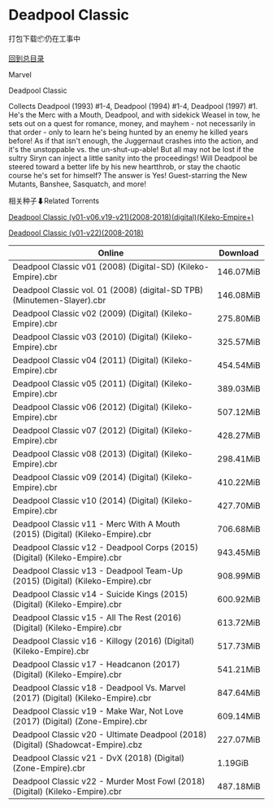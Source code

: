 # Deadpool Classic

打包下载📦仍在工事中

[回到总目录](/Catalogs.md)

Marvel

Deadpool Classic

Collects Deadpool (1993) #1-4, Deadpool (1994) #1-4, Deadpool (1997) #1. He's the Merc with a Mouth, Deadpool, and with sidekick Weasel in tow, he sets out on a quest for romance, money, and mayhem - not necessarily in that order - only to learn he's being hunted by an enemy he killed years before! As if that isn't enough, the Juggernaut crashes into the action, and it's the unstoppable vs. the un-shut-up-able! But all may not be lost if the sultry Siryn can inject a little sanity into the proceedings! Will Deadpool be steered toward a better life by his new heartthrob, or stay the chaotic course he's set for himself? The answer is Yes! Guest-starring the New Mutants, Banshee, Sasquatch, and more! 





相关种子⬇Related Torrents

[Deadpool Classic (v01-v06,v19-v21)(2008-2018)(digital)(Kileko-Empire+)](https://github.com/alicewish/markdown/blob/master/torrent/Deadpool-Classic--v01-v06-v19-v21--2008-2018--digital--Kileko-Empire.md)

[Deadpool Classic (v01-v22)(2008-2018)](https://github.com/alicewish/markdown/blob/master/torrent/Deadpool-Classic--v01-v22--2008-2018.md)

Online | Download
--- | ---
Deadpool Classic v01 (2008) (Digital-SD) (Kileko-Empire).cbr | 146.07MiB
Deadpool Classic vol. 01 (2008) (digital-SD TPB) (Minutemen-Slayer).cbr | 146.08MiB
Deadpool Classic v02 (2009) (Digital) (Kileko-Empire).cbr | 275.80MiB
Deadpool Classic v03 (2010) (Digital) (Kileko-Empire).cbr | 325.57MiB
Deadpool Classic v04 (2011) (Digital) (Kileko-Empire).cbr | 454.54MiB
Deadpool Classic v05 (2011) (Digital) (Kileko-Empire).cbr | 389.03MiB
Deadpool Classic v06 (2012) (Digital) (Kileko-Empire).cbr | 507.12MiB
Deadpool Classic v07 (2012) (Digital) (Kileko-Empire).cbr | 428.27MiB
Deadpool Classic v08 (2013) (Digital) (Kileko-Empire).cbr | 298.41MiB
Deadpool Classic v09 (2014) (Digital) (Kileko-Empire).cbr | 410.22MiB
Deadpool Classic v10 (2014) (Digital) (Kileko-Empire).cbr | 427.70MiB
Deadpool Classic v11 - Merc With A Mouth (2015) (Digital) (Kileko-Empire).cbr | 706.68MiB
Deadpool Classic v12 - Deadpool Corps (2015) (Digital) (Kileko-Empire).cbr | 943.45MiB
Deadpool Classic v13 - Deadpool Team-Up (2015) (Digital) (Kileko-Empire).cbr | 908.99MiB
Deadpool Classic v14 - Suicide Kings (2015) (Digital) (Kileko-Empire).cbr | 600.92MiB
Deadpool Classic v15 - All The Rest (2016) (Digital) (Kileko-Empire).cbr | 613.72MiB
Deadpool Classic v16 - Killogy (2016) (Digital) (Kileko-Empire).cbr | 517.73MiB
Deadpool Classic v17 - Headcanon (2017) (Digital) (Kileko-Empire).cbr | 541.21MiB
Deadpool Classic v18 - Deadpool Vs. Marvel (2017) (Digital) (Kileko-Empire).cbr | 847.64MiB
Deadpool Classic v19 - Make War, Not Love (2017) (Digital) (Zone-Empire).cbr | 609.14MiB
Deadpool Classic v20 - Ultimate Deadpool (2018) (Digital) (Shadowcat-Empire).cbz | 227.07MiB
Deadpool Classic v21 - DvX (2018) (Digital) (Zone-Empire).cbr | 1.19GiB
Deadpool Classic v22 - Murder Most Fowl (2018) (Digital) (Kileko-Empire).cbr | 487.18MiB